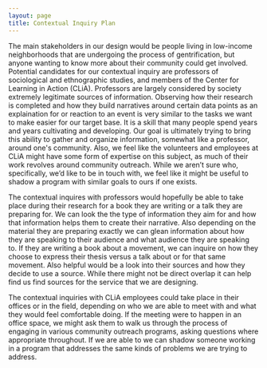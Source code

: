```yaml
---
layout: page
title: Contextual Inquiry Plan
---
```


The main stakeholders in our design would be people living in low-income neighborhoods that are undergoing the process of gentrification, but anyone wanting to know more about their community could get involved. Potential candidates for our contextual inquiry are professors of sociological and ethnographic studies, and members of the Center for Learning in Action (CLiA). Professors are largely considered by society extremely legitimate sources of information. Observing how their research is completed and how they build narratives around certain data points as an explaination for or reaction to an event is very similar to the tasks we want to make easier for our target base. It is a skill that many people spend years and years cultivating and developing. Our goal is ultimately trying to bring this ability to gather and organize information, somewhat like a professor, around one's community. Also, we feel like the volunteers and employees at CLiA might have some form of expertise on this subject, as much of their work revolves around community outreach. While we aren’t sure who, specifically, we’d like to be in touch with, we feel like it might be useful to shadow a program with similar goals to ours if one exists.

The contextual inquires with professors would hopefully be able to take place during their research for a book they are writing or a talk they are preparing for. We can look the the type of information they aim for and how that information helps them to create their narrative. Also depending on the material they are preparing exactly we can glean information about how they are speaking to their audience and what audience they are speaking to. If they are writing a book about a movement, we can inquire on how they choose to express their thesis versus a talk about or for that same movement. Also helpful would be a look into their sources and how they decide to use a source. While there might not be direct overlap it can help find us find sources for the service that we are designing. 

The contextual inquiries with CLiA employees could take place in their offices or in the field, depending on who we are able to meet with and what they would feel comfortable doing. If the meeting were to happen in an office space, we might ask them to walk us through the process of engaging in various community outreach programs, asking questions where appropriate throughout. If we are able to we can shadow someone working in a program that addresses the same kinds of problems we are trying to address.
